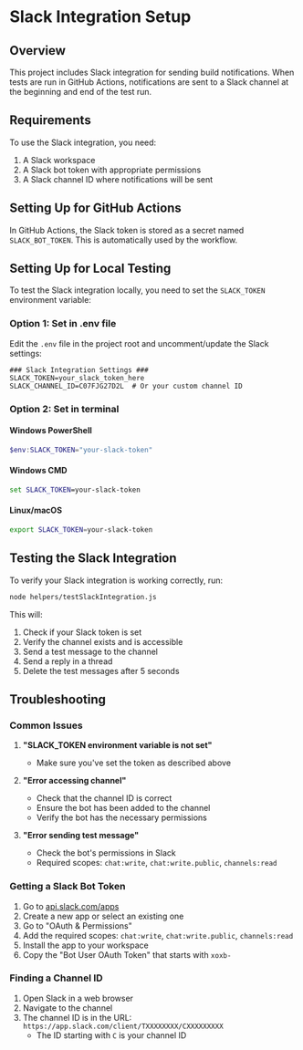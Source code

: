 # Slack Integration Setup

## Overview

This project includes Slack integration for sending build notifications. When tests are run in GitHub Actions, notifications are sent to a Slack channel at the beginning and end of the test run.

## Requirements

To use the Slack integration, you need:

1. A Slack workspace
2. A Slack bot token with appropriate permissions
3. A Slack channel ID where notifications will be sent

## Setting Up for GitHub Actions

In GitHub Actions, the Slack token is stored as a secret named `SLACK_BOT_TOKEN`. This is automatically used by the workflow.

## Setting Up for Local Testing

To test the Slack integration locally, you need to set the `SLACK_TOKEN` environment variable:

### Option 1: Set in .env file

Edit the `.env` file in the project root and uncomment/update the Slack settings:

```
### Slack Integration Settings ###
SLACK_TOKEN=your_slack_token_here
SLACK_CHANNEL_ID=C07FJG27D2L  # Or your custom channel ID
```

### Option 2: Set in terminal

#### Windows PowerShell
```powershell
$env:SLACK_TOKEN="your-slack-token"
```

#### Windows CMD
```cmd
set SLACK_TOKEN=your-slack-token
```

#### Linux/macOS
```bash
export SLACK_TOKEN=your-slack-token
```

## Testing the Slack Integration

To verify your Slack integration is working correctly, run:

```bash
node helpers/testSlackIntegration.js
```

This will:
1. Check if your Slack token is set
2. Verify the channel exists and is accessible
3. Send a test message to the channel
4. Send a reply in a thread
5. Delete the test messages after 5 seconds

## Troubleshooting

### Common Issues

1. **"SLACK_TOKEN environment variable is not set"**
   - Make sure you've set the token as described above

2. **"Error accessing channel"**
   - Check that the channel ID is correct
   - Ensure the bot has been added to the channel
   - Verify the bot has the necessary permissions

3. **"Error sending test message"**
   - Check the bot's permissions in Slack
   - Required scopes: `chat:write`, `chat:write.public`, `channels:read`

### Getting a Slack Bot Token

1. Go to [api.slack.com/apps](https://api.slack.com/apps)
2. Create a new app or select an existing one
3. Go to "OAuth & Permissions"
4. Add the required scopes: `chat:write`, `chat:write.public`, `channels:read`
5. Install the app to your workspace
6. Copy the "Bot User OAuth Token" that starts with `xoxb-`

### Finding a Channel ID

1. Open Slack in a web browser
2. Navigate to the channel
3. The channel ID is in the URL: `https://app.slack.com/client/TXXXXXXXX/CXXXXXXXXX`
   - The ID starting with `C` is your channel ID